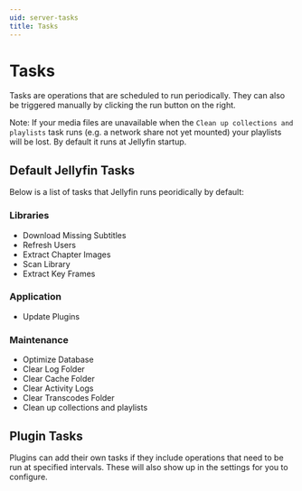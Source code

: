 ```yaml
---
uid: server-tasks
title: Tasks
---
```


# Tasks

Tasks are operations that are scheduled to run periodically. They can also be triggered manually by clicking the run button on the right.

Note: If your media files are unavailable when the `Clean up collections and playlists` task runs (e.g. a network share not yet mounted) your playlists will be lost. By default it runs at Jellyfin startup.

## Default Jellyfin Tasks

Below is a list of tasks that Jellyfin runs peoridically by default:

### Libraries

- Download Missing Subtitles
- Refresh Users
- Extract Chapter Images
- Scan Library
- Extract Key Frames

### Application

- Update Plugins

### Maintenance

- Optimize Database
- Clear Log Folder
- Clear Cache Folder
- Clear Activity Logs
- Clear Transcodes Folder
- Clean up collections and playlists

## Plugin Tasks

Plugins can add their own tasks if they include operations that need to be run at specified intervals. These will also show up in the settings for you to configure.
